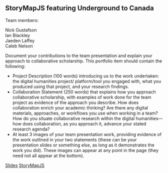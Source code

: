 <style type="text/css">
.portfolio-section { border:solid 2px #B5E853;border-radius:10px;padding:10px }
.portfolio-section header { background-color:#B5E853 }
.portfolio-section h2, .portfolio-section h3 { color:#1A1A1A;padding:5px 0 0 5px }

#about-me img { float:left;height:100px;border-radius:50%;margin:5px 15px 50px 5px;box-shadow:5px 5px 10px #B5E853 }
</style>

<section>
  <h2>StoryMapJS featuring Underground to Canada</h2>
  
  <aside>
    Team members:
    <dl>
      <dt>Nick Gustafson</dt><dd></dd>
      <dt>Ian Blackley</dt><dd></dd>
      <dt>Jaeden Laffey</dt><dd></dd>
      <dt>Caleb Nelson</dt><dd></dd>
    </dl>
  </aside>
  
  <p>Document your contributions to the team presentation and explain your approach to collaborative
  scholarship. This portfolio item should contain the following:</p>
  <ul>
    <li>Project Description (100 words) introducing us to the work undertaken: the digital humanities project/
    platform/tool you engaged with, what you produced using that project, and your research findings.</li>
    <li>Collaboration Statement (250 words) that explains how you approach collaborative scholarship, with
    examples of work done for the team project as evidence of the approach you describe. How does
    collaboration enrich your academic thinking? Are there any digital materials, approaches, or workflows
    you use when working in a team? How do you situate collaborative research within the digital
    humanities—how does collaboration, as you approach it, advance your stated research agenda?</li>
    <li>At least 3 images of your team presentation work, providing evidence of the work outlined in your two
    statements (these can be your presentation slides or something else, as long as it demonstrates the
    work you did). These images can appear at any point in the page (they need not all appear at the
    bottom).</li>
  </ul>
  
  <a href="https://brocku-my.sharepoint.com/personal/ng15fj_brocku_ca/_layouts/15/guestaccess.aspx?docid=0fbbb61338617493da7bc80063e958e03&authkey=AbQduR6YxP174-JkBwFUPMs">Slides</a>
  <a href="https://uploads.knightlab.com/storymapjs/d2b3daec4e5d99924036da6e3be830fa/undergroundtocanada/">StoryMapJS</a>
</section>
